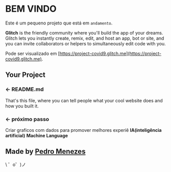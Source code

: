 BEM VINDO
=================

Este é um pequeno projeto que está em `andamento`.

**Glitch** is the friendly community where you'll build the app of your dreams. Glitch lets you instantly create, remix, edit, and host an app, bot or site, and you can invite collaborators or helpers to simultaneously edit code with you.

Pode ser visualizado em  [https://project-covid9.glitch.me](https://project-covid9.glitch.me).


Your Project
------------

### ← README.md

That's this file, where you can tell people what your cool website does and how you built it.

### ← próximo passo

Criar graficos com dados para promover melhores experiê
**IA(inteligência artificial)**
**Machine Language**


Made by [Pedro Menezes](https://glitch.com/)
-------------------

\ ゜o゜)ノ

